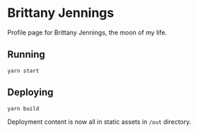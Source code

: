 # Brittany Jennings

Profile page for Brittany Jennings, the moon of my life.

## Running

```
yarn start
```

## Deploying

```
yarn build
```

Deployment content is now all in static assets in `/out` directory.

